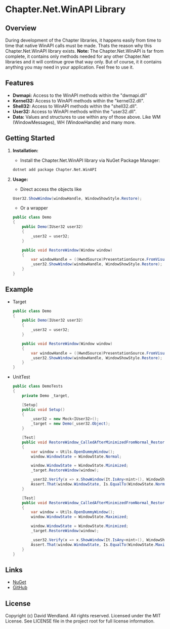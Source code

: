 # Chapter.Net.WinAPI Library

## Overview
During development of the Chapter libraries, it happens easily from time to time that native WinAPI calls must be made.
Thats the reason why this Chapter.Net.WinAPI library exists.
**Note:** The Chapter.Net.WinAPI is far from complete, it contains only methods needed for any other Chapter.Net libraries and it will continue grow that way only.
But of course, it it contains anything you may need in your application. Feel free to use it.

## Features
- **Dwmapi:** Access to the WinAPI methods within the "dwmapi.dll"
- **Kernel32:** Access to WinAPI methods within the "kernel32.dll".
- **Shell32:** Access to WinAPI methods within the "shell32.dll".
- **User32:** Access to WinAPI methods within the "user32.dll".
- **Data:** Values and structures to use within any of those above. Like WM (WindowMessages), WH (WindowHandle) and many more.

## Getting Started

1. **Installation:**
    - Install the Chapter.Net.WinAPI library via NuGet Package Manager:
    ```bash
    dotnet add package Chapter.Net.WinAPI
    ```

2. **Usage:**
    - Direct access the objects like
    ```csharp
    User32.ShowWindow(windowHandle, WindowShowStyle.Restore);
    ```
    - Or a wrapper
    ```csharp
    public class Demo
    {
        public Demo(IUser32 user32)
        {
            _user32 = user32;
        }

        public void RestoreWindow(Window window)
        {
            var windowHandle = ((HwndSource)PresentationSource.FromVisual(window))!.Handle;
            _user32.ShowWindow(windowHandle, WindowShowStyle.Restore);
        }
    }
    ```

## Example
- Target
    ```csharp
    public class Demo
    {
        public Demo(IUser32 user32)
        {
            _user32 = user32;
        }

        public void RestoreWindow(Window window)
        {
            var windowHandle = ((HwndSource)PresentationSource.FromVisual(window))!.Handle;
            _user32.ShowWindow(windowHandle, WindowShowStyle.Restore);
        }
    }
    ```
- UnitTest
    ```csharp
    public class DemoTests
    {
        private Demo _target,

        [Setup]
        public void Setup()
        {
            _user32 = new Mock<IUser32>();
            _target = new Demo(_user32.Object);
        }

        [Test]
        public void RestoreWindow_CalledAfterMinimizedFromNormal_RestoresTheWindowBackToNormal()
        {
            var window = Utils.OpenDummyWindow();
            window.WindowState = WindowState.Normal;

            window.WindowState = WindowState.Minimized;
            _target.RestoreWindow(window);

            _user32.Verify(x => x.ShowWindow(It.IsAny<nint>(), WindowShowStyle.Restore), Times.Once());
            Assert.That(window.WindowState, Is.EqualTo(WindowState.Normal));
        }

        [Test]
        public void RestoreWindow_CalledAfterMinimizedFromNormal_RestoresTheWindowBackToMaximized()
        {
            var window = Utils.OpenDummyWindow();
            window.WindowState = WindowState.Maximized;

            window.WindowState = WindowState.Minimized;
            _target.RestoreWindow(window);

            _user32.Verify(x => x.ShowWindow(It.IsAny<nint>(), WindowShowStyle.Restore), Times.Once());
            Assert.That(window.WindowState, Is.EqualTo(WindowState.Maximized));
        }
    }
    ```

## Links
* [NuGet](https://www.nuget.org/packages/Chapter.Net.WinAPI)
* [GitHub](https://github.com/dwndland/Chapter.Net.WinAPI)

## License
Copyright (c) David Wendland. All rights reserved.
Licensed under the MIT License. See LICENSE file in the project root for full license information.

